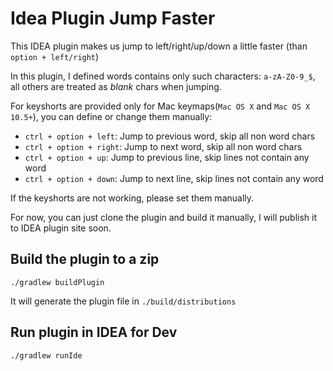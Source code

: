 Idea Plugin Jump Faster
=======================

This IDEA plugin makes us jump to left/right/up/down a little faster (than `option + left/right`)

In this plugin, I defined words contains only such characters: `a-zA-Z0-9_$`, all others are treated as _blank_ chars when jumping.

For keyshorts are provided only for Mac keymaps(`Mac OS X` and `Mac OS X 10.5+`), you can define or change them manually:

- `ctrl + option + left`: Jump to previous word, skip all non word chars
- `ctrl + option + right`: Jump to next word, skip all non word chars
- `ctrl + option + up`: Jump to previous line, skip lines not contain any word
- `ctrl + option + down`: Jump to next line, skip lines not contain any word

If the keyshorts are not working, please set them manually.

For now, you can just clone the plugin and build it manually, I will publish it to IDEA plugin site soon.

Build the plugin to a zip
-------------------------

```
./gradlew buildPlugin
```

It will generate the plugin file in `./build/distributions`

Run plugin in IDEA for Dev
--------------------------

```
./gradlew runIde
```
